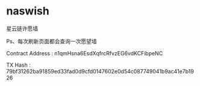 # naswish
星云链许愿墙

Ps、每次刷新页面都会查询一次愿望墙



Contract Address : n1qmHsna6EsdXqfrcRfvzEG6vdKCFibpeNC

TX Hash : 79bf31262ba91859ed33fad0d9cfd0147602e0d54c087749041b9ac41e7b1926


